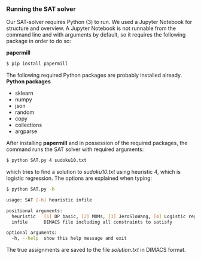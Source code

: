 ### Running the SAT solver

Our SAT-solver requires Python (3) to run.
We used a Jupyter Notebook for structure and overview.
A Jupyter Notebook is not runnable from the command line and with arguments by default, so it requires the following package in order to do so:

**papermill**
```sh
$ pip install papermill
```

The following required Python packages are probably installed already.
**Python packages**
- sklearn
- numpy
- json
- random
- copy
- collections
- argparse

After installing **papermill** and in possession of the required packages, the command runs the SAT solver with required arguments:
```sh
$ python SAT.py 4 sudoku10.txt
```
which tries to find a solution to *sudoku10.txt* using heuristic 4, which is logistic regression. The options are explained when typing:
```sh
$ python SAT.py -h

usage: SAT [-h] heuristic infile

positional arguments:
  heuristic   [1] DP basic, [2] MOMs, [3] JeroSloWang, [4] Logistic regression
  infile      DIMACS file including all constraints to satisfy

optional arguments:
  -h, --help  show this help message and exit
```
The true assignments are saved to the file *solution.txt* in DIMACS format.